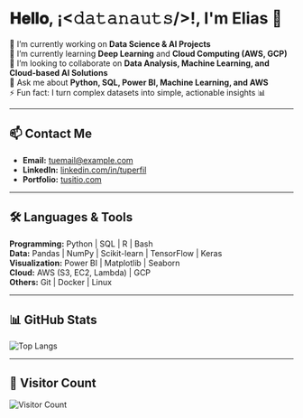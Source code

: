 # 𝐇𝐞𝐥𝐥𝐨, ¡<𝚍𝚊𝚝𝚊𝚗𝚊𝚞𝚝𝚜/>!, I'm Elias 🚀

🔭 I’m currently working on **Data Science & AI Projects**  
🌱 I’m currently learning **Deep Learning** and **Cloud Computing (AWS, GCP)**  
👯 I’m looking to collaborate on **Data Analysis, Machine Learning, and Cloud-based AI Solutions**  
💬 Ask me about **Python, SQL, Power BI, Machine Learning, and AWS**  
⚡ Fun fact: I turn complex datasets into simple, actionable insights 📊  

---

## 📫 Contact Me
- **Email:** tuemail@example.com  
- **LinkedIn:** [linkedin.com/in/tuperfil](https://linkedin.com/in/tuperfil)  
- **Portfolio:** [tusitio.com](https://tusitio.com)  

---

## 🛠 Languages & Tools
**Programming:** Python | SQL | R | Bash  
**Data:** Pandas | NumPy | Scikit-learn | TensorFlow | Keras  
**Visualization:** Power BI | Matplotlib | Seaborn  
**Cloud:** AWS (S3, EC2, Lambda) | GCP  
**Others:** Git | Docker | Linux  

---

## 📊 GitHub Stats
![Top Langs](https://github-readme-stats.vercel.app/api/top-langs/?username=Elias0512vs&layout=compact&theme=radical)  

---

## 👀 Visitor Count
![Visitor Count](https://komarev.com/ghpvc/?username=Elias0512vs&color=blue)
